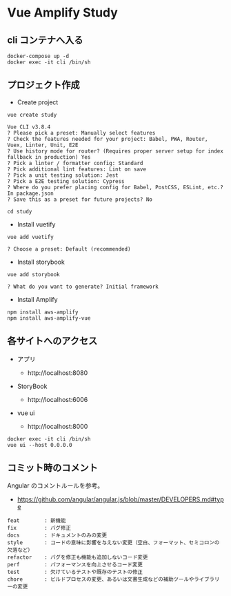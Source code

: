 # Vue Amplify Study

## cli コンテナへ入る

```
docker-compose up -d
docker exec -it cli /bin/sh
```

## プロジェクト作成

- Create project 

```
vue create study

Vue CLI v3.8.4
? Please pick a preset: Manually select features
? Check the features needed for your project: Babel, PWA, Router, Vuex, Linter, Unit, E2E
? Use history mode for router? (Requires proper server setup for index fallback in production) Yes
? Pick a linter / formatter config: Standard
? Pick additional lint features: Lint on save
? Pick a unit testing solution: Jest
? Pick a E2E testing solution: Cypress
? Where do you prefer placing config for Babel, PostCSS, ESLint, etc.? In package.json
? Save this as a preset for future projects? No

cd study
```


- Install vuetify

```
vue add vuetify

? Choose a preset: Default (recommended)
```


- Install storybook

```
vue add storybook

? What do you want to generate? Initial framework
```


- Install Amplify

```
npm install aws-amplify
npm install aws-amplify-vue
```


## 各サイトへのアクセス

- アプリ
  - http://localhost:8080

- StoryBook
  - http://localhost:6006

- vue ui
  - http://localhost:8000
```
docker exec -it cli /bin/sh
vue ui --host 0.0.0.0
```


## コミット時のコメント

Angular のコメントルールを参考。

- https://github.com/angular/angular.js/blob/master/DEVELOPERS.md#type

```
feat        : 新機能
fix         : バグ修正
docs        : ドキュメントのみの変更
style       : コードの意味に影響を与えない変更（空白、フォーマット、セミコロンの欠落など）
refactor    : バグを修正も機能も追加しないコード変更
perf        : パフォーマンスを向上させるコード変更
test        : 欠けているテストや既存のテストの修正
chore       : ビルドプロセスの変更、あるいは文書生成などの補助ツールやライブラリーの変更
```

